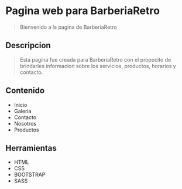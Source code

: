 # Pagina web para BarberiaRetro

> Bienvenido a la pagina de BarberiaRetro

## Descripcion
> Esta pagina fue creada para BarberiaRetro con el propocito de brindarles informacion sobre los servicios, productos, horarios y contacto.

## Contenido
- Inicio
- Galeria
- Contacto
- Nosotros
- Productos

## Herramientas
- HTML
- CSS
- BOOTSTRAP
- SASS

